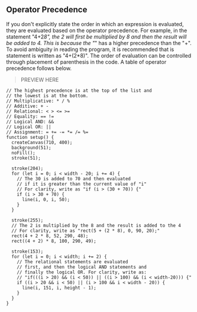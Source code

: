 ## Operator Precedence

If you don't explicitly state the order in which an expression is evaluated, they are evaluated based on the operator precedence. For example, in the statement "4+2*8", the 2 will first be multiplied by 8 and then the result will be added to 4. This is because the "*" has a higher precedence than the "+". To avoid ambiguity in reading the program, it is recommended that is statement is written as "4+(2*8)". The order of evaluation can be controlled through placement of parenthesis in the code. A table of operator precedence follows below.

> PREVIEW HERE

```
// The highest precedence is at the top of the list and
// the lowest is at the bottom.
// Multiplicative: * / %
// Additive: + -
// Relational: < > <= >=
// Equality: == !=
// Logical AND: &&
// Logical OR: ||
// Assignment: = += -= *= /= %=
function setup() {
  createCanvas(710, 400);
  background(51);
  noFill();
  stroke(51);

  stroke(204);
  for (let i = 0; i < width - 20; i += 4) {
    // The 30 is added to 70 and then evaluated
    // if it is greater than the current value of "i"
    // For clarity, write as "if (i > (30 + 70)) {"
    if (i > 30 + 70) {
      line(i, 0, i, 50);
    }
  }

  stroke(255);
  // The 2 is multiplied by the 8 and the result is added to the 4
  // For clarity, write as "rect(5 + (2 * 8), 0, 90, 20);"
  rect(4 + 2 * 8, 52, 290, 48);
  rect((4 + 2) * 8, 100, 290, 49);

  stroke(153);
  for (let i = 0; i < width; i += 2) {
    // The relational statements are evaluated
    // first, and then the logical AND statements and
    // finally the logical OR. For clarity, write as:
    // "if(((i > 20) && (i < 50)) || ((i > 100) && (i < width-20))) {"
    if ((i > 20 && i < 50) || (i > 100 && i < width - 20)) {
      line(i, 151, i, height - 1);
    }
  }
}
```